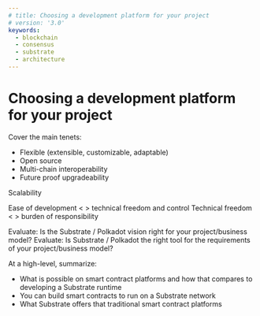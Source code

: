 ```yaml
---
# title: Choosing a development platform for your project
# version: '3.0'
keywords:
  - blockchain
  - consensus
  - substrate
  - architecture
---
```


# Choosing a development platform for your project

Cover the main tenets:

- Flexible (extensible, customizable, adaptable)
- Open source
- Multi-chain interoperability
- Future proof upgradeability

Scalability

Ease of development < > technical freedom and control
Technical freedom < > burden of responsibility

Evaluate: Is the Substrate / Polkadot vision right for your project/business model?
Evaluate: Is Substrate / Polkadot the right tool for the requirements of your project/business model?

At a high-level, summarize:

- What is possible on smart contract platforms and how that compares to developing a Substrate runtime
- You can build smart contracts to run on a Substrate network
- What Substrate offers that traditional smart contract platforms
